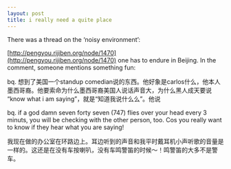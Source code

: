 ```yaml
---
layout: post
title: i really need a quite place
---
```


There was a thread on the ‘noisy environment’:

[http://pengyou.rijiben.org/node/1470](http://pengyou.rijiben.org/node/1470) one has to endure in Beijing. In the comment, someone mentions something fun:

bq. 想到了美国一个standup comedian说的东西。他好象是carlos什么，他本人墨西哥裔。他要索命为什么墨西哥裔美国人说话声音大，为什么黑人成天要说 “know what i am saying”，就是“知道我说什么么”。他说

bq. if a god damn seven forty seven (747) flies over your head every 3 minuts, you will be checking with the other person, too. Cos you really want to know if they hear what you are saying!

我现在做的办公室在环路边上。耳边听到的声音和我平时戴耳机小声听歌的音量是一样的。这还是在没有车按喇叭，没有车鸣警笛的时候～！鸣警笛的大多不是警车。
